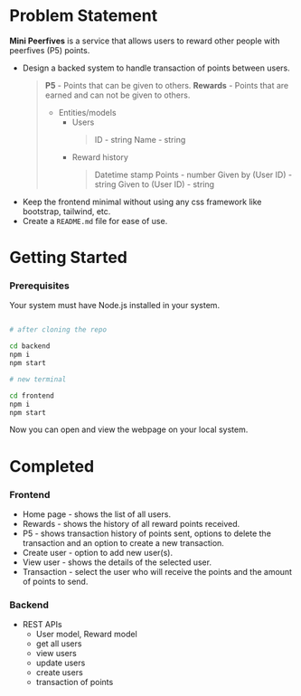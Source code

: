 # Problem Statement

**Mini Peerfives** is a service that allows users to reward other people with peerfives (P5) points.

- Design a backed system to handle transaction of points between users.
  > **P5** - Points that can be given to others.
  > **Rewards** - Points that are earned and can not be given to others.
  >
  > - Entities/models
  >   - Users
  >     > ID - string
  >     > Name - string
  >   - Reward history
  >     > Datetime stamp
  >     > Points - number
  >     > Given by (User ID) - string
  >     > Given to (User ID) - string
- Keep the frontend minimal without using any css framework like bootstrap, tailwind, etc.
- Create a `README.md` file for ease of use.

# Getting Started

### Prerequisites

Your system must have Node.js installed in your system.

```bash

# after cloning the repo

cd backend
npm i
npm start

# new terminal

cd frontend
npm i
npm start
```

Now you can open and view the webpage on your local system.

# Completed

### Frontend

- Home page - shows the list of all users.
- Rewards - shows the history of all reward points received.
- P5 - shows transaction history of points sent, options to delete the transaction and an option to create a new transaction.
- Create user - option to add new user(s).
- View user - shows the details of the selected user.
- Transaction - select the user who will receive the points and the amount of points to send.

### Backend

- REST APIs
  - User model, Reward model
  - get all users
  - view users
  - update users
  - create users
  - transaction of points
